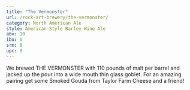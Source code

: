 ```yaml
---
title: "The Vermonster"
url: /rock-art-brewery/the-vermonster/
category: North American Ale
style: American-Style Barley Wine Ale
abv: 10
ibu: 0
srm: 0
upc: 0
---
```

We brewed THE VERMONSTER with 110 pounds of malt per barrel and jacked up the pour into a wide mouth thin glass goblet. For an amazing pairing get some Smoked Gouda from Taylor Farm Cheese and a friend!
